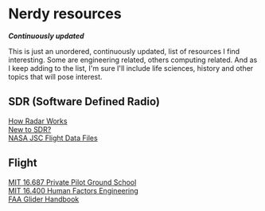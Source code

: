 # Nerdy resources

_**Continuously updated**_

This is just an unordered, continuously updated, list of resources I find interesting. Some are engineering related, others computing related. And as I keep adding to the list, I'm sure I'll include life sciences, history and other topics that will pose interest.  

## SDR (Software Defined Radio)  
[How Radar Works](https://www.daniellowengrub.com/blog/2019/10/26/radar)  
[New to SDR?](https://luaradio.io/new-to-sdr.html)  
[NASA JSC Flight Data Files](https://www.nasa.gov/centers/johnson/news/flightdatafiles/foia_archive.html)  


## Flight  
[MIT 16.687 Private Pilot Ground School](https://ocw.mit.edu/courses/aeronautics-and-astronautics/16-687-private-pilot-ground-school-january-iap-2019)  
[MIT 16.400 Human Factors Engineering](https://ocw.mit.edu/courses/aeronautics-and-astronautics/16-400-human-factors-engineering-fall-2011/)  
[FAA Glider Handbook](https://www.faa.gov/regulations_policies/handbooks_manuals/aircraft/glider_handbook/)  

